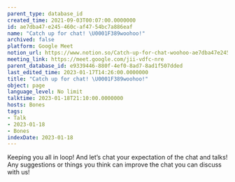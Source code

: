 ```yaml
---
parent_type: database_id
created_time: 2021-09-03T00:07:00.0000000
id: ae7dba47-e245-460c-af47-54bc7a886eaf
name: "Catch up for chat! \U0001F389woohoo!"
archived: false
platform: Google Meet
notion_url: https://www.notion.so/Catch-up-for-chat-woohoo-ae7dba47e245460caf4754bc7a886eaf
meeting_link: https://meet.google.com/jii-vdfc-nre
parent_database_id: e9339446-880f-4ef0-8ad7-8ad1f507dded
last_edited_time: 2023-01-17T14:26:00.0000000
title: "Catch up for chat! \U0001F389woohoo!"
object: page
language_level: No limit
talktime: 2023-01-18T21:10:00.0000000
hosts: Bones
tags:
- Talk
- 2023-01-18
- Bones
indexDate: 2023-01-18
---
```


Keeping you all in loop! And let’s chat your expectation of the chat and talks!
Any suggestions or things you think can improve the chat you can discuss with us!





